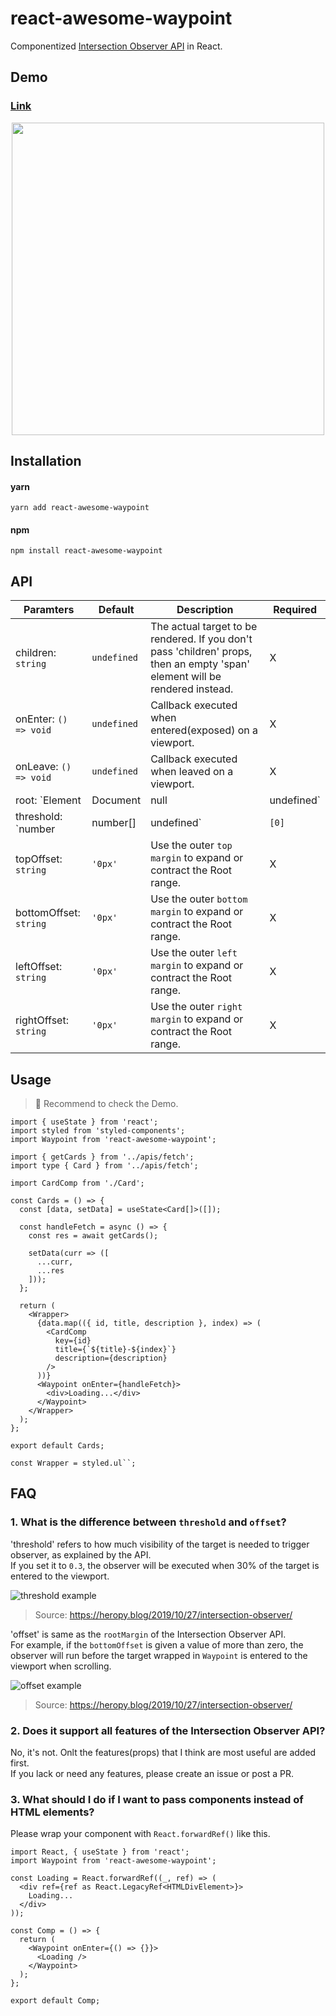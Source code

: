 # react-awesome-waypoint

Componentized [Intersection Observer API](https://developer.mozilla.org/en-US/docs/Web/API/Intersection_Observer_API) in React.

## Demo

### [Link](https://codesandbox.io/s/react-awesome-waypoint-xlcmy1?file=/src/components/Cards.tsx)

<div align="center">
  <img src="https://user-images.githubusercontent.com/23455736/167337342-2cd2f2bc-2f67-4430-afd8-91ef45a4b641.gif" width="500">
</div>

## Installation

#### yarn

```
yarn add react-awesome-waypoint
```

#### npm

```
npm install react-awesome-waypoint
```

## API

| Paramters 	| Default | Description 	| Required 	| 
  |------------	| ---------	|----------	| --------- 	|
  | children: `string` 	| `undefined` 	| The actual target to be rendered. If you don't pass 'children' props, then an empty 'span' element will be rendered instead. 	| X 	| 
  | onEnter: `() => void` 	| `undefined` 	| Callback executed when entered(exposed) on a viewport. 	| X 	|
  | onLeave: `() => void` 	| `undefined`	| Callback executed when leaved on a viewport. 	| X 	|
  | root: `Element | Document | null | undefined` 	| `null` 	| Specifies the element object (root element) to be used instead of the viewport to check the visibility of the target. If not specified or `null`, the browser's viewport is used by default.	| X 	|
  | threshold: `number | number[] | undefined` 	| `[0]` 	| The percentage of how much visibility of the target is required for the observer to run. When set to `0` or `[0]`, the observer runs as soon as the edge pixel of the target crosses the root range.  	| X 	|
  | topOffset: `string` 	| `'0px'` 	| Use the outer `top margin` to expand or contract the Root range. 	| X 	|
  | bottomOffset: `string` 	| `'0px'` 	| Use the outer `bottom margin` to expand or contract the Root range. 	| X 	|
  | leftOffset: `string` 	| `'0px'` 	| Use the outer `left margin` to expand or contract the Root range. 	| X 	|
  | rightOffset: `string` 	| `'0px'` 	| Use the outer `right margin` to expand or contract the Root range. 	| X 	|

## Usage

> 📢 Recommend to check the Demo.

```tsx
import { useState } from 'react';
import styled from 'styled-components';
import Waypoint from 'react-awesome-waypoint';

import { getCards } from '../apis/fetch';
import type { Card } from '../apis/fetch';

import CardComp from './Card';

const Cards = () => {
  const [data, setData] = useState<Card[]>([]);

  const handleFetch = async () => {
    const res = await getCards();

    setData(curr => ([
      ...curr,
      ...res
    ]));
  };

  return (
    <Wrapper>
      {data.map(({ id, title, description }, index) => (
        <CardComp
          key={id}
          title={`${title}-${index}`}
          description={description}
        />
      ))}
      <Waypoint onEnter={handleFetch}>
        <div>Loading...</div>
      </Waypoint>
    </Wrapper>
  );
};

export default Cards;

const Wrapper = styled.ul``;
```

## FAQ

### 1. What is the difference between `threshold` and `offset`?

'threshold' refers to how much visibility of the target is needed to trigger observer, as explained by the API.<br>
If you set it to `0.3`, the observer will be executed when 30% of the target is entered to the viewport.

![threshold example](https://user-images.githubusercontent.com/23455736/167333516-20cf8f60-248e-4a0f-bb5d-f7935475a8ed.png)

> Source: https://heropy.blog/2019/10/27/intersection-observer/

'offset' is same as the `rootMargin` of the Intersection Observer API.<br>
For example, if the `bottomOffset` is given a value of more than zero, the observer will run before the target wrapped in `Waypoint` is entered to the viewport when scrolling.

![offset example](https://user-images.githubusercontent.com/23455736/167334337-f5c79753-428e-4a86-bea4-eb5bc11e8d56.png)

> Source: https://heropy.blog/2019/10/27/intersection-observer/


### 2. Does it support all features of the Intersection Observer API?

No, it's not. Onlt the features(props) that I think are most useful are added first. <br>
If you lack or need any features, please create an issue or post a PR.

### 3. What should I do if I want to pass components instead of HTML elements?

Please wrap your component with `React.forwardRef()` like this.

```tsx
import React, { useState } from 'react';
import Waypoint from 'react-awesome-waypoint';

const Loading = React.forwardRef((_, ref) => (
  <div ref={ref as React.LegacyRef<HTMLDivElement>}>
    Loading...
  </div>
));

const Comp = () => {
  return (
    <Waypoint onEnter={() => {}}>
      <Loading />
    </Waypoint>
  );
};

export default Comp;
```
